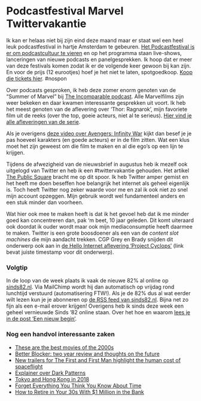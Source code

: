 # Podcastfestival Marvel Twittervakantie

Ik kan er helaas niet bij zijn eind deze maand maar er staat wel een heel leuk podcastfestival in hartje Amsterdam te gebeuren. [Het Podcastfestival is er om podcastcultuur te vieren](https://www.lab111.nl/podcastfestival) en op het programma staan live-shows, lanceringen van nieuwe podcasts en panelgesprekken. Ik hoop dat er meer van deze festivals komen zodat ik er de volgende keer gewoon bij kan zijn. En voor de prijs (12 eurootjes) hoef je het niet te laten, spotgoedkoop. [Koop die tickets hier](https://billetto.nl/en/e/podcastfestival-2018-voor-makers-en-fans-tickets-305361). #nospon

Over podcasts gesproken, ik heb deze zomer enorm genoten van de “Summer of Marvel” bij [The Incomparable podcast](https://www.theincomparable.com). Alle Marvelfilms  zijn weer bekeken en daar kwamen interessante gesprekken uit voort. Ik heb het meest genoten van de aflevering over ‘Thor: Ragnarok’, mijn favoriete film uit de reeks (over the top, goeie acteurs, niet al te serieus). [Hier vind je alle afleveringen van de serie](https://sinds82.nl/2018/09/05/summer-of-marvel).

Als je overigens [deze video over Avengers: Infinity War](https://www.youtube.com/watch?v=YU7iBkl3anQ) kijkt dan besef je je pas hoeveel karakters (en goede acteurs) er in de film zitten. Wat een klus moet het zijn geweest om die film te maken en al die ego’s op een lijn te krijgen.

Tijdens de afwezigheid van de nieuwsbrief in augustus heb ik mezelf ook uitgelogd van Twitter en heb ik een #twittervakantie gehouden. Het artikel [The Public Square](http://inessential.com/2018/08/08/the_public_square) bracht me op dit spoor. Ik heb Twitter amper gemist en het heeft me doen beseffen hoe belangrijk het internet als geheel eigenlijk is. Toch heeft Twitter nog zeker waarde voor me en zal ik ook niet zo snel mijn account opzeggen. Mijn gebruik wordt wel fundamenteel anders en een stuk minder dan voorheen.

Wat hier ook mee te maken heeft is dat ik het gevoel heb dat ik me minder goed kan concentreren dan, pak ‘m beet, 10 jaar geleden. Dit komt uiteraard ook doordat ik ouder wordt maar ook mijn mediaconsumptie heeft daarmee te maken. Twitter is een grote boosdoener als een van de _content slot machines_ die mijn aandacht trekken. CGP Grey en Brady snijden dit onderwerp ook aan in [de Hello Internet aflevering ‘Project Cyclops’](https://youtu.be/2dXLmkR-g6s?t=1h8m27s) (link bevat juiste timestamp voor dit onderwerp).

### Volgtip

In de loop van de week plaats ik vaak de nieuwe 82% al online op [sinds82.nl](https://sinds82.nl). Via MailChimp wordt hij dan automatisch op vrijdag rond lunchtijd verstuurd (automatisering FTW!). Als je de 82% dus al wat eerder wilt lezen kun je je abonneren op [de RSS feed van sinds82.nl](https://sinds82.nl/hoe-te-volgen). Bijna net zo fijn als een e-mail erover krijgen! Overigens heb ik sinds deze week een geheel vernieuwde Sinds ’82 online staan. Over het hoe en waarom [lees je in de post ‘Een nieuw begin’](https://sinds82.nl/2018/09/03/nieuw-begin).

### Nog een handvol interessante zaken

- [These are the best movies of the 2000s](https://www.washingtonpost.com/news/style/wp/2018/08/17/feature/these-are-the-best-movies-of-the-2000s/?noredirect=on&utm_term=.9e7ccc3451ed)
- [Better Blocker: two year review and thoughts on the future](https://ar.al/2018/08/27/better-blocker-two-year-review-and-thoughts-on-the-future/)
- [New trailers for The First and First Man highlight the human cost of spaceflight](https://www.theverge.com/2018/8/29/17796656/the-first-and-first-man-spaceflight-cost)
- [Explainer over Dark Patterns](https://youtu.be/kxkrdLI6e6M)
- [Tokyo and Hong Kong in 2018](https://haywirez.com/tokyo-hong-kong-2018/)
- [Forget Everything You Think You Know About Time](http://nautil.us/blog/forget-everything-you-think-you-know-about-time)
- [How to Retire in Your 30s With $1 Million in the Bank](https://www.nytimes.com/2018/09/01/style/fire-financial-independence-retire-early.html)
